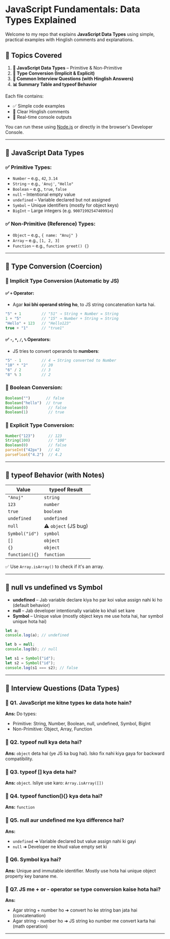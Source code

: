 # JavaScript Fundamentals: Data Types Explained

Welcome to my repo that explains **JavaScript Data Types** using simple, practical examples with Hinglish comments and explanations.

## 🔗 Topics Covered

1. **🧠 JavaScript Data Types** – Primitive & Non-Primitive
2. **🔄 Type Conversion (Implicit & Explicit)**
3. **🎯 Common Interview Questions (with Hinglish Answers)**
4. **📊 Summary Table and typeof Behavior**

Each file contains:
- ✅ Simple code examples
- 💬 Clear Hinglish comments
- 📘 Real-time console outputs

You can run these using [Node.js](https://nodejs.org/) or directly in the browser's Developer Console.

---

## 🧪 JavaScript Data Types

### ✅ Primitive Types:
- `Number` – e.g., `42`, `3.14`
- `String` – e.g., `'Anuj'`, `"Hello"`
- `Boolean` – e.g., `true`, `false`
- `null` – Intentional empty value
- `undefined` – Variable declared but not assigned
- `Symbol` – Unique identifiers (mostly for object keys)
- `BigInt` – Large integers (e.g. `9007199254740991n`)

### ✅ Non-Primitive (Reference) Types:
- `Object` – e.g., `{ name: "Anuj" }`
- `Array` – e.g., `[1, 2, 3]`
- `Function` – e.g., `function greet() {}`

---

## 🔄 Type Conversion (Coercion)

### 🔸 Implicit Type Conversion (Automatic by JS)

#### ✅ `+` Operator:
- Agar **koi bhi operand string ho**, to JS string concatenation karta hai.
```js
"5" + 1         // "51" → String + Number = String
1 + "5"         // "15" → Number + String = String
"Hello" + 123   // "Hello123"
true + "1"      // "true1"
```

#### ✅ `-`, `*`, `/`, `%` Operators:
- JS tries to convert operands to **numbers**:
```js
"5" - 1         // 4 → String converted to Number
"10" * "2"      // 20
"6" / 2         // 3
"8" % 3         // 2
```

### 🔸 Boolean Conversion:
```js
Boolean("")       // false
Boolean("hello")  // true
Boolean(0)         // false
Boolean(1)         // true
```

### 🔸 Explicit Type Conversion:
```js
Number("123")      // 123
String(100)        // "100"
Boolean(0)         // false
parseInt("42px")   // 42
parseFloat("4.2")  // 4.2
```

---

## 📌 typeof Behavior (with Notes)

| Value              | typeof Result  |
|--------------------|----------------|
| `"Anuj"`           | `string`       |
| `123`              | `number`       |
| `true`             | `boolean`      |
| `undefined`        | `undefined`    |
| `null`             | ⚠️ `object` (JS bug) |
| `Symbol("id")`     | `symbol`       |
| `[]`               | `object`       |
| `{}`               | `object`       |
| `function(){}`     | `function`     |

✅ Use `Array.isArray()` to check if it's an array.

---

## 🔁 null vs undefined vs Symbol

- **undefined** – Jab variable declare kiya ho par koi value assign nahi ki ho (default behavior)
- **null** – Jab developer intentionally variable ko khali set kare
- **Symbol** – Unique value (mostly object keys me use hota hai, har symbol unique hota hai)

```js
let a;
console.log(a); // undefined

let b = null;
console.log(b); // null

let s1 = Symbol("id");
let s2 = Symbol("id");
console.log(s1 === s2); // false
```

---

## 🎯 Interview Questions (Data Types)

### 🔸 Q1. JavaScript me kitne types ke data hote hain?
**Ans:** Do types:
- Primitive: String, Number, Boolean, null, undefined, Symbol, BigInt
- Non-Primitive: Object, Array, Function

### 🔸 Q2. typeof null kya deta hai?
**Ans:** `object` deta hai (ye JS ka bug hai). Isko fix nahi kiya gaya for backward compatibility.

### 🔸 Q3. typeof [] kya deta hai?
**Ans:** `object`. Isliye use karo: `Array.isArray([])`

### 🔸 Q4. typeof function(){} kya deta hai?
**Ans:** `function`

### 🔸 Q5. null aur undefined me kya difference hai?
**Ans:**
- `undefined` ➜ Variable declared but value assign nahi ki gayi
- `null` ➜ Developer ne khud value empty set ki

### 🔸 Q6. Symbol kya hai?
**Ans:** Unique and immutable identifier. Mostly use hota hai unique object property key banane me.

### 🔸 Q7. JS me + or - operator se type conversion kaise hota hai?
**Ans:**
- Agar string + number ho ➜ convert ho ke string ban jata hai (concatenation)
- Agar string - number ho ➜ JS string ko number me convert karta hai (math operation)

---

